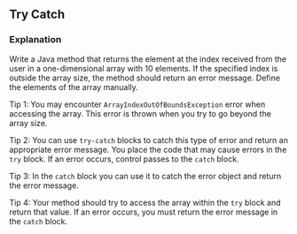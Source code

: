 ## Try Catch
### Explanation
Write a Java method that returns the element at the index received from the user in a one-dimensional array with 10 elements. If the specified index is outside the array size, the method should return an error message. Define the elements of the array manually.

Tip 1: You may encounter `ArrayIndexOutOfBoundsException` error when accessing the array. This error is thrown when you try to go beyond the array size.

Tip 2: You can use `try-catch` blocks to catch this type of error and return an appropriate error message. You place the code that may cause errors in the `try` block. If an error occurs, control passes to the `catch` block.

Tip 3: In the `catch` block you can use it to catch the error object and return the error message.

Tip 4: Your method should try to access the array within the `try` block and return that value. If an error occurs, you must return the error message in the `catch` block.
